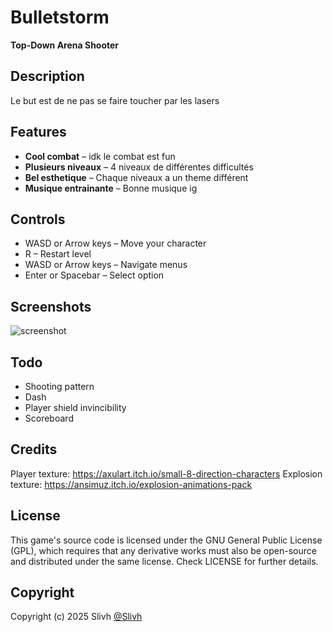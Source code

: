 # Bulletstorm

**Top-Down Arena Shooter**

## Description

Le  but est de ne pas se faire toucher par les lasers

## Features

- **Cool combat** – idk le combat est fun
- **Plusieurs niveaux** – 4 niveaux de différentes difficultés 
- **Bel esthetique** – Chaque niveaux a un theme différent
- **Musique entrainante** – Bonne musique ig

## Controls

- WASD or Arrow keys – Move your character
- R – Restart level
- WASD or Arrow keys – Navigate menus
- Enter or Spacebar – Select option

## Screenshots

![screenshot](https://github.com/user-attachments/assets/9387b1cb-cbf6-42de-8b9e-a9228acd8ee0)


## Todo

- Shooting pattern
- Dash
- Player shield invincibility
- Scoreboard

## Credits
Player texture: https://axulart.itch.io/small-8-direction-characters
Explosion texture: https://ansimuz.itch.io/explosion-animations-pack

## License

This game's source code is licensed under the GNU General Public License (GPL), which requires that any derivative works must also be open-source and distributed under the same license. Check LICENSE for further details.

## Copyright

Copyright (c) 2025 Slivh [@Slivh](https://github.com/Slivh)

